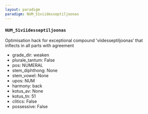 ```yaml
---
layout: paradigm
paradigm: NUM_51viidesseptiljoonas
---
```

### ` NUM_51viidesseptiljoonas `

Optimisation hack for exceptional compound ’viidesseptiljoonas’ that inflects in all parts with agreement
* grade_dir: weaken
* plurale_tantum: False
* pos: NUMERAL
* stem_diphthong: None
* stem_vowel: None
* upos: NUM
* harmony: back
* kotus_av: None
* kotus_tn: 51
* clitics: False
* possessive: False
